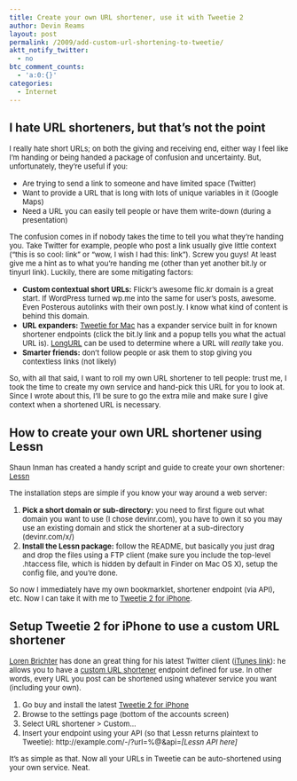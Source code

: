 ```yaml
---
title: Create your own URL shortener, use it with Tweetie 2
author: Devin Reams
layout: post
permalink: /2009/add-custom-url-shortening-to-tweetie/
aktt_notify_twitter:
  - no
btc_comment_counts:
  - 'a:0:{}'
categories:
  - Internet
---
```

## I hate URL shorteners, but that&#8217;s not the point

<span style="font-size: small;">I really hate short URLs; on both the giving and receiving end, either way I feel like I&#8217;m handing or being handed a package of confusion and uncertainty. But, unfortunately, they&#8217;re useful if you:</span>

*   <span style="font-size: small;">Are trying to send a link to someone and have limited space (Twitter)</span>
*   <span style="font-size: small;">Want to provide a URL that is long with lots of unique variables in it (Google Maps)</span>
*   <span style="font-size: small;">Need a URL you can easily tell people or have them write-down (during a presentation)</span>

<span style="font-size: small;">The confusion comes in if nobody takes the time to tell you what they&#8217;re handing you. Take Twitter for example, people who post a link usually give little context (&#8220;this is so cool: link&#8221; or &#8220;wow, I wish I had this: link&#8221;). Screw you guys! At least give me a hint as to what you&#8217;re handing me (other than yet another bit.ly or tinyurl link). Luckily, there are some mitigating factors:</span>

*   **<span style="font-size: small;">Custom contextual short URLs:</span>**<span style="font-size: small;"> Flickr&#8217;s awesome flic.kr domain is a great start. If WordPress turned wp.me into the same for user&#8217;s posts, awesome. Even Posterous autolinks with their own post.ly. I know what kind of content is behind this domain.</span>
*   **<span style="font-size: small;">URL expanders:</span>**<span style="font-size: small;"> </span>[<span style="font-size: small;">Tweetie for Mac</span>][1]<span style="font-size: small;"> has a expander service built in for known shortener endpoints (click the bit.ly link and a popup tells you what the actual URL is). </span>[<span style="font-size: small;">LongURL</span>][2]<span style="font-size: small;"> can be used to determine where a URL will </span>*<span style="font-size: small;">really</span>*<span style="font-size: small;"> take you.</span>
*   **<span style="font-size: small;">Smarter friends:</span>**<span style="font-size: small;"> don&#8217;t follow people or ask them to stop giving you contextless links (not likely)</span>

<span style="font-size: small;">So, with all that said, I want to roll my own URL shortener to tell people: trust me, I took the time to create my own service and hand-pick this URL for you to look at. Since I wrote about this, I&#8217;ll be sure to go the extra mile and make sure I give context when a shortened URL is necessary.</span>

## How to create your own URL shortener using Lessn

<span style="font-size: small;">Shaun Inman has created a handy script and guide to create your own shortener: <a href="http://shauninman.com/archive/2009/08/17/less_n">Lessn</a></span>

<span style="font-size: small;">The installation steps are simple if you know your way around a web server:</span>

1.  <span style="font-size: small;"><strong>Pick a short domain or sub-directory:</strong> you need to first figure out what domain you want to use (I chose devinr.com), you have to own it so you may use an existing domain and stick the shortener at a sub-directory (devinr.com/x/)</span>
2.  <span style="font-size: small;"><strong>Install the Lessn package:</strong> follow the README, but basically you just drag and drop the files using a FTP client (make sure you include the top-level .htaccess file, which is hidden by default in Finder on Mac OS X), setup the config file, and you&#8217;re done.</span>

<div>
  <span style="font-size: small;">So now I immediately have my own bookmarklet, shortener endpoint (via API), etc. Now I can take it with me to <a href="http://www.atebits.com/tweetie-iphone/">Tweetie 2 for iPhone</a>.</span>
</div>

## Setup Tweetie 2 for iPhone to use a custom URL shortener

<div>
  <span style="font-size: small;"><a href="http://twitter.com/atebits">Loren Brichter</a> has done an great thing for his latest Twitter client (<a href="http://itunes.apple.com/WebObjects/MZStore.woa/wa/viewSoftware?id=333903271&mt=8">iTunes link</a>): he allows you to have a <a href="http://developer.atebits.com/tweetie-iphone/custom-shortening/">custom URL shortener</a> endpoint defined for use. In other words, every URL you post can be shortened using whatever service you want (including your own).</span>
</div>

<div>
  <ol>
    <li>
      <span style="font-size: small;">Go buy and install the latest <a href="http://www.atebits.com/tweetie-iphone/">Tweetie 2 for iPhone</a></span>
    </li>
    <li>
      <span style="font-size: small;">Browse to the settings page (bottom of the accounts screen)</span>
    </li>
    <li>
      <span style="font-size: small;">Select URL shortener > Custom&#8230;</span>
    </li>
    <li>
      <span style="font-size: small;">Insert your endpoint using your API (so that Lessn returns plaintext to Tweetie): http://example.com/-/?url=%@&api=<em>[Lessn API here]</em></span>
    </li>
  </ol>
  
  <div>
    <span style="font-size: small;">It&#8217;s as simple as that. Now all your URLs in Tweetie can be auto-shortened using your own service. Neat.</span>
  </div>
</div>

 [1]: http://www.atebits.com/tweetie-mac/
 [2]: http://longurl.org/